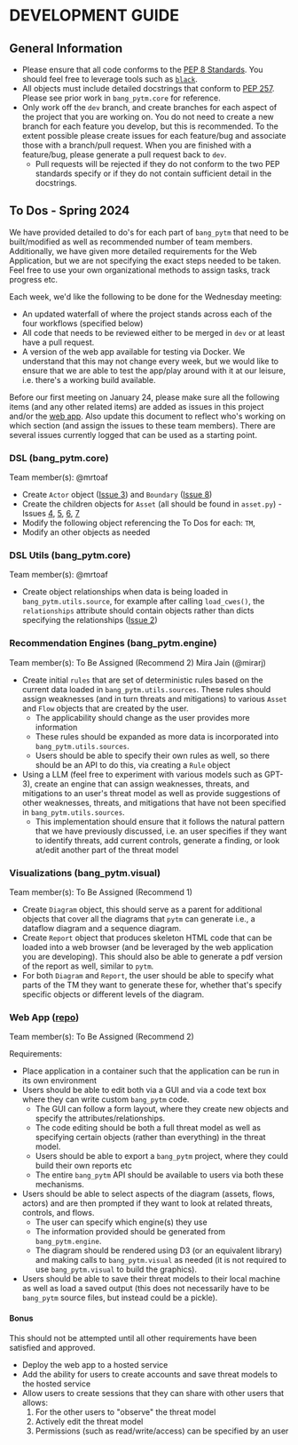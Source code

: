 # DEVELOPMENT GUIDE 

## General Information
- Please ensure that all code conforms to the [PEP 8 Standards](https://peps.python.org/pep-0008/). You should feel free to leverage tools such as [`black`](https://github.com/psf/black).
- All objects must include detailed docstrings that conform to [PEP 257](https://peps.python.org/pep-0257/). Please see prior work in `bang_pytm.core` for reference. 
- Only work off the `dev` branch, and create branches for each aspect of the project that you are working on. You do not need to create a new branch for each feature you develop, but this is recommended. To the extent possible please create issues for each feature/bug and associate those with a branch/pull request. When you are finished with a feature/bug, please generate a pull request back to `dev`. 
    - Pull requests will be rejected if they do not conform to the two PEP standards specify or if they do not contain sufficient detail in the docstrings.

## To Dos - Spring 2024

We have provided detailed to do's for each part of `bang_pytm` that need to be built/modified as well as recommended number of team members. Additionally, we have given more detailed requirements for the Web Application, but we are not specifying the exact steps needed to be taken. Feel free to use your own organizational methods to assign tasks, track progress etc. 

Each week, we'd like the following to be done for the Wednesday meeting:
- An updated waterfall of where the project stands across each of the four workflows (specified below)
- All code that needs to be reviewed either to be merged in `dev` or at least have a pull request.
- A version of the web app available for testing via Docker. We understand that this may not change every week, but we would like to ensure that we are able to test the app/play around with it at our leisure, i.e. there's a working build available.

Before our first meeting on January 24, please make sure all the following items (and any other related items) are added as issues in this project and/or the [web app](https://github.com/mirarj/nltm_tool). Also update this document to reflect who's working on which section (and assign the issues to these team members). There are several issues currently logged that can be used as a starting point. 

### DSL (bang_pytm.core)
Team member(s): @mrtoaf

- Create `Actor` object ([Issue 3](https://github.com/ZenW00kie/bang_pytm/issues/3)) and `Boundary` ([Issue 8](https://github.com/ZenW00kie/bang_pytm/issues/8))
- Create the children objects for `Asset` (all should be found in `asset.py`) - Issues [4](https://github.com/ZenW00kie/bang_pytm/issues/4), [5](https://github.com/ZenW00kie/bang_pytm/issues/5), [6](https://github.com/ZenW00kie/bang_pytm/issues/6), [7](https://github.com/ZenW00kie/bang_pytm/issues/7)
- Modify the following object referencing the To Dos for each: `TM`, 
- Modify an other objects as needed

### DSL Utils (bang_pytm.core)
Team member(s): @mrtoaf

- Create object relationships when data is being loaded in `bang_pytm.utils.source`, for example after calling `load_cwes()`, the `relationships` attribute should contain objects rather than dicts specifying the relationships ([Issue 2](https://github.com/ZenW00kie/bang_pytm/issues/2))

### Recommendation Engines (bang_pytm.engine)
Team member(s): To Be Assigned (Recommend 2)
Mira Jain (@mirarj)

- Create initial `rules` that are set of deterministic rules based on the current data loaded in `bang_pytm.utils.sources`. These rules should assign 
weaknesses (and in turn threats and mitigations) to various `Asset` and `Flow` objects that are created by the user. 
    - The applicability should change as the user provides more information
    - These rules should be expanded as more data is incorporated into `bang_pytm.utils.sources`.
    - Users should be able to specify their own rules as well, so there should be an API to do this, via creating a `Rule` object
- Using a LLM (feel free to experiment with various models such as GPT-3), create an engine that can assign weaknesses, threats, and mitigations to an user's threat model as well as provide suggestions of other weaknesses, threats, and mitigations that have not been specified in `bang_pytm.utils.sources`.
    - This implementation should ensure that it follows the natural pattern that we have previously discussed, i.e. an user specifies if they want to identify threats, add current controls, generate a finding, or look at/edit another part of the threat model

### Visualizations (bang_pytm.visual)
Team member(s): To Be Assigned (Recommend 1)

- Create `Diagram` object, this should serve as a parent for additional objects that cover all the diagrams that `pytm` can generate i.e., a dataflow diagram and a sequence diagram. 
- Create `Report` object that produces skeleton HTML code that can be loaded into a web browser (and be leveraged by the web application you are developing). This should also be able to generate a pdf version of the report as well, similar to `pytm`.
- For both `Diagram` and `Report`, the user should be able to specify what parts of the TM they want to generate these for, whether that's specify specific objects or different levels of the diagram. 

### Web App ([repo](https://github.com/mirarj/nltm_tool))
Team member(s): To Be Assigned (Recommend 2)

Requirements:
- Place application in a container such that the application can be run in its own environment
- Users should be able to edit both via a GUI and via a code text box where they can write custom `bang_pytm` code. 
    - The GUI can follow a form layout, where they create new objects and specify the attributes/relationships.
    - The code editing should be both a full threat model as well as specifying certain objects (rather than everything) in the threat model.
    - Users should be able to export a `bang_pytm` project, where they could build their own reports etc
    - The entire `bang_pytm` API should be available to users via both these mechanisms.
- Users should be able to select aspects of the diagram (assets, flows, actors) and are then prompted if they want to look at related threats, controls, and flows. 
    - The user can specify which engine(s) they use
    - The information provided should be generated from `bang_pytm.engine`.
    - The diagram should be rendered using D3 (or an equivalent library) and making calls to `bang_pytm.visual` as needed (it is not required to use `bang_pytm.visual` to build the graphics). 
- Users should be able to save their threat models to their local machine as well as load a saved output (this does not necessarily have to be `bang_pytm` source files, but instead could be a pickle). 


#### Bonus
This should not be attempted until all other requirements have been satisfied and approved.

- Deploy the web app to a hosted service
- Add the ability for users to create accounts and save threat models to the hosted service
- Allow users to create sessions that they can share with other users that allows:
    1. For the other users to "observe" the threat model
    2. Actively edit the threat model
    3. Permissions (such as read/write/access) can be specified by an user
